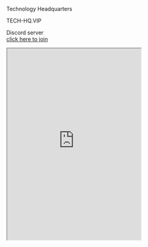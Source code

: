 <html>

<head>
  <meta charset="utf-8">
  <meta name="viewport" content="width=device-width, initial-scale=1.0">
  <title>TECH-HQ.VIP</title>
  <link rel="stylesheet" href="https://stackedit.io/style.css" />
</head>

<body class="stackedit">
  <div class="stackedit__html"><p>Technology Headquarters</p>
<p>TECH-HQ.VIP</p>
<p>Discord server<br>
<a href="https://discord.gg/GVDjBDa">click here to join </a></p>
<iframe width="350" height="500" src="https://discord.com/widget?id=511205633329201152&amp;theme=dark"></iframe>
</div>
</body>

</html>
